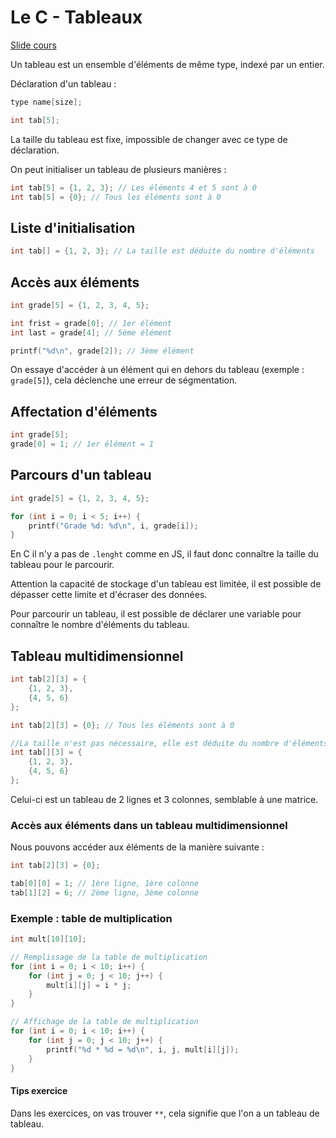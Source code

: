 # Le C - Tableaux

[Slide cours](https://docs.google.com/presentation/d/1srdKdo1U5c-UKxXWE4oAbz_lyGLwd6FGDg4oxRyq72E/edit#slide=id.g35f391192_00)

Un tableau est un ensemble d'éléments de même type, indexé par un entier.

Déclaration d'un tableau :

```c
type name[size];

int tab[5];
```

La taille du tableau est fixe, impossible de changer avec ce type de déclaration.

On peut initialiser un tableau de plusieurs manières :

```c
int tab[5] = {1, 2, 3}; // Les éléments 4 et 5 sont à 0
int tab[5] = {0}; // Tous les éléments sont à 0
```

## Liste d'initialisation

```c
int tab[] = {1, 2, 3}; // La taille est déduite du nombre d'éléments
```

## Accès aux éléments

```c
int grade[5] = {1, 2, 3, 4, 5};

int frist = grade[0]; // 1er élément
int last = grade[4]; // 5ème élément

printf("%d\n", grade[2]); // 3ème élément
```

On essaye d'accéder à un élément qui en dehors du tableau (exemple : `grade[5]`), cela déclenche une erreur de ségmentation.

## Affectation d'éléments

```c
int grade[5];
grade[0] = 1; // 1er élément = 1
```

## Parcours d'un tableau

```c
int grade[5] = {1, 2, 3, 4, 5};

for (int i = 0; i < 5; i++) {
    printf("Grade %d: %d\n", i, grade[i]);
}
```

En C il n'y a pas de ```.lenght``` comme en JS, il faut donc connaître la taille du tableau pour le parcourir.

Attention la capacité de stockage d'un tableau est limitée, il est possible de dépasser cette limite et d'écraser des données.

Pour parcourir un tableau, il est possible de déclarer une variable pour connaître le nombre d'éléments du tableau.

## Tableau multidimensionnel

```c
int tab[2][3] = {
    {1, 2, 3},
    {4, 5, 6}
};

int tab[2][3] = {0}; // Tous les éléments sont à 0

//La taille n'est pas nécessaire, elle est déduite du nombre d'éléments (UNIQUEMENTD pour les lignes, non recommandé)
int tab[][3] = {
    {1, 2, 3},
    {4, 5, 6}
};
```

Celui-ci est un tableau de 2 lignes et 3 colonnes, semblable à une matrice.

### Accès aux éléments dans un tableau multidimensionnel

Nous pouvons accéder aux éléments de la manière suivante :

```c
int tab[2][3] = {0};

tab[0][0] = 1; // 1ère ligne, 1ère colonne
tab[1][2] = 6; // 2ème ligne, 3ème colonne
```

### Exemple : table de multiplication

```c
int mult[10][10];

// Remplissage de la table de multiplication
for (int i = 0; i < 10; i++) {
    for (int j = 0; j < 10; j++) {
        mult[i][j] = i * j;
    }
}

// Affichage de la table de multiplication
for (int i = 0; i < 10; i++) {
    for (int j = 0; j < 10; j++) {
        printf("%d * %d = %d\n", i, j, mult[i][j]);
    }
}
```

#### Tips exercice

Dans les exercices, on vas trouver ``` ** ```, cela signifie que l'on a un tableau de tableau.
